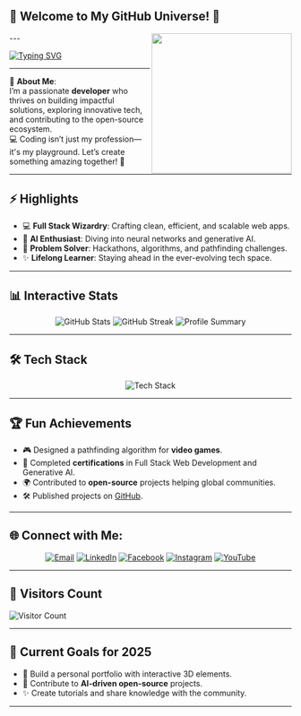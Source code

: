 ## 🌟 Welcome to My GitHub Universe! 🚀
<img src="https://media.giphy.com/media/qgQUggAC3Pfv687qPC/giphy.gif" align="right" width="250"/>
---


[![Typing SVG](https://readme-typing-svg.herokuapp.com?font=Fira+Code&size=28&pause=2000&color=36F7F3&background=000000&width=500&lines=Hi+There!+I'm+Pratik+Gone👋;Full+Stack+Developer+🚀;AI+Explorer+🤖;Open+Source+Contributor+🌍)](https://git.io/typing-svg)


---

🌟 **About Me**:  
I’m a passionate **developer** who thrives on building impactful solutions, exploring innovative tech, and contributing to the open-source ecosystem.  
💻 Coding isn’t just my profession—it's my playground. Let’s create something amazing together! 🌈  


---

## ⚡ Highlights
- 💻 **Full Stack Wizardry**: Crafting clean, efficient, and scalable web apps.
- 🤖 **AI Enthusiast**: Diving into neural networks and generative AI.
- 🧩 **Problem Solver**: Hackathons, algorithms, and pathfinding challenges.
- ✨ **Lifelong Learner**: Staying ahead in the ever-evolving tech space.

---

## 📊 Interactive Stats
<div align="center">
  <img src="https://github-readme-stats.vercel.app/api?username=YourGitHubUsername&show_icons=true&theme=tokyonight" alt="GitHub Stats" />
  <img src="https://github-readme-streak-stats.herokuapp.com/?user=YourGitHubUsername&theme=tokyonight" alt="GitHub Streak" />
  <img src="https://github-profile-summary-cards.vercel.app/api/cards/profile-details?username=YourGitHubUsername&theme=tokyonight" alt="Profile Summary" />
</div>

---

## 🛠️ Tech Stack
<div align="center">
  <img src="https://skillicons.dev/icons?i=html,css,js,react,nodejs,python,php,mysql,mongodb,git,github,vscode&theme=light" alt="Tech Stack" />
</div>

---

## 🏆 Fun Achievements

- 🎮 Designed a pathfinding algorithm for **video games**.
- 🏅 Completed **certifications** in Full Stack Web Development and Generative AI.
- 🌍 Contributed to **open-source** projects helping global communities.
- 🛠️ Published projects on [GitHub](https://github.com/YourGitHubUsername).

---

## 🌐 Connect with Me:

<div align="center">
  <a href="mailto:pratikgone1678@gmail.com"><img src="https://img.shields.io/badge/Email-D14836?style=for-the-badge&logo=gmail&logoColor=white" alt="Email"></a>
  <a href="https://www.linkedin.com/in/pratik-gone-5b531a25b"><img src="https://img.shields.io/badge/LinkedIn-%230077B5.svg?style=for-the-badge&logo=linkedin&logoColor=white" alt="LinkedIn"></a>
  <a href="https://www.facebook.com/pratikgone9520"><img src="https://img.shields.io/badge/Facebook-%231877F2.svg?style=for-the-badge&logo=facebook&logoColor=white" alt="Facebook"></a>
  <a href="https://www.instagram.com/pratikgone9520/#"><img src="https://img.shields.io/badge/Instagram-%23E4405F.svg?style=for-the-badge&logo=instagram&logoColor=white" alt="Instagram"></a>
  <a href="https://www.youtube.com/channel/UCH8w2MOTnE58euSLYeO8dwQ"><img src="https://img.shields.io/badge/YouTube-%23FF0000.svg?style=for-the-badge&logo=youtube&logoColor=white" alt="YouTube"></a>
</div>


---

## 🌟 Visitors Count
![Visitor Count](https://komarev.com/ghpvc/?username=YourGitHubUsername&color=brightgreen)

---

## 🎯 Current Goals for 2025
- 🚀 Build a personal portfolio with interactive 3D elements.
- 🌱 Contribute to **AI-driven open-source** projects.
- ✨ Create tutorials and share knowledge with the community.

---


